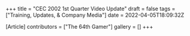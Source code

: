 +++
title = "CEC 2002 1st Quarter Video Update"
draft = false
tags = ["Training, Updates, & Company Media"]
date = 2022-04-05T18:09:32Z

[Article]
contributors = ["The 64th Gamer"]
gallery = []
+++

